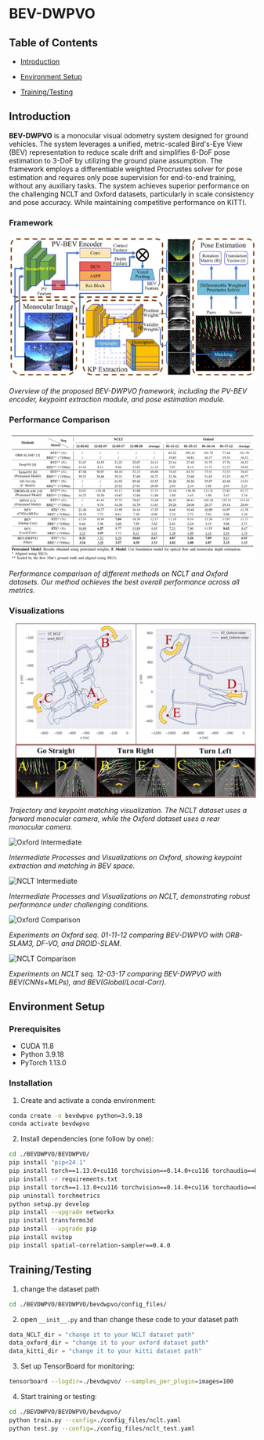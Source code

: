 # BEV-DWPVO

## Table of Contents

- [Introduction](#Introduction)

- [Environment Setup](#environment-setup)

- [Training/Testing](#trainingtesting)

## Introduction

**BEV-DWPVO** is a monocular visual odometry system designed for ground vehicles. The system leverages a unified, metric-scaled Bird's-Eye View (BEV) representation to reduce scale drift and simplifies 6-DoF pose estimation to 3-DoF by utilizing the ground plane assumption. The framework employs a differentiable weighted Procrustes solver for pose estimation and requires only pose supervision for end-to-end training, without any auxiliary tasks. The system achieves superior performance on the challenging NCLT and Oxford datasets, particularly in scale consistency and pose accuracy. While maintaining competitive performance on KITTI.

### Framework
![System framework](./README/figs/BEV-DWPVO.jpg)

*Overview of the proposed BEV-DWPVO framework, including the PV-BEV encoder, keypoint extraction module, and pose estimation module.*

### Performance Comparison
![NCLT Comparison](./README/figs/Performance_comparison.png)

*Performance comparison of different methods on NCLT and Oxford datasets. Our method achieves the best overall performance across all metrics.*

### Visualizations
![Qualitative Analysis](./README/figs/qualitative.png)

*Trajectory and keypoint matching visualization. The NCLT dataset uses a forward monocular camera, while the Oxford dataset uses a rear monocular camera.*

![Oxford Intermediate](./README/figs/oxford_intermediate.gif)

*Intermediate Processes and Visualizations on Oxford, showing keypoint extraction and matching in BEV space.*

![NCLT Intermediate](./README/figs/nclt_intermediate.gif)

*Intermediate Processes and Visualizations on NCLT, demonstrating robust performance under challenging conditions.*

![Oxford Comparison](./README/figs/oxford_comparison.gif)

*Experiments on Oxford seq. 01-11-12 comparing BEV-DWPVO with ORB-SLAM3, DF-VO, and DROID-SLAM.*

![NCLT Comparison](./README/figs/nclt_comparison.gif)

*Experiments on NCLT seq. 12-03-17 comparing BEV-DWPVO with BEV(CNNs+MLPs), and BEV(Global/Local-Corr).*

## Environment Setup

### Prerequisites
- CUDA 11.8
- Python 3.9.18
- PyTorch 1.13.0

### Installation
1. Create and activate a conda environment:
```bash
conda create -n bevdwpvo python=3.9.18
conda activate bevdwpvo
```

2. Install dependencies (one follow by one):
```bash
cd ./BEVDWPVO/BEVDWPVO/
pip install "pip<24.1"
pip install torch==1.13.0+cu116 torchvision==0.14.0+cu116 torchaudio==0.13.0 --extra-index-url https://download.pytorch.org/whl/cu116
pip install -r requirements.txt
pip install torch==1.13.0+cu116 torchvision==0.14.0+cu116 torchaudio==0.13.0 --extra-index-url https://download.pytorch.org/whl/cu116
pip uninstall torchmetrics
python setup.py develop
pip install --upgrade networkx
pip install transforms3d
pip install --upgrade pip
pip install nvitop
pip install spatial-correlation-sampler==0.4.0
```

## Training/Testing

1. change the dataset path
```bash
cd ./BEVDWPVO/BEVDWPVO/bevdwpvo/config_files/
```

2. open `__init__.py` and than change these code to your dataset path
```python
data_NCLT_dir = "change it to your NCLT dataset path"  
data_oxford_dir = "change it to your oxford dataset path"  
data_kitti_dir = "change it to your kitti dataset path"  
```

3. Set up TensorBoard for monitoring:
```bash
tensorboard --logdir=./bevdwpvo/ --samples_per_plugin=images=100
```

4. Start training or testing:
```bash
cd ./BEVDWPVO/BEVDWPVO/bevdwpvo/
python train.py --config=./config_files/nclt.yaml
python test.py --config=./config_files/nclt_test.yaml
```
